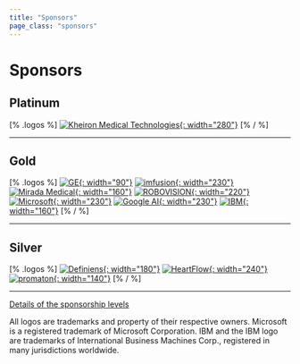```yaml
---
title: "Sponsors"
page_class: "sponsors"
---
```


# Sponsors

## <span class="platinum">Platinum</span>

[% .logos %]
[![Kheiron Medical Technologies](/sponsors/kheiron.png){: width="280"}](https://www.kheironmed.com/)
[% / %]

---

## <span class="gold">Gold</span>

[% .logos %]
[![GE](/sponsors/ge.png){: width="90"}](https://www.gehealthcare.co.uk/)
[![imfusion](/sponsors/imfusion.png){: width="230"}](https://www.imfusion.de/)
[![Mirada Medical](/sponsors/mirada.png){: width="160"}](https://mirada-medical.com/)
[![ROBOVISION](/sponsors/robovision.png){: width="220"}](https://robovision.ai/)
[![Microsoft](/sponsors/microsoft.png){: width="230"}](https://www.microsoft.com/en-us/research/)
[![Google AI](/sponsors/google-ai.png){: width="230"}](https://ai.google/)
[![IBM](/sponsors/ibm.png){: width="160"}](https://www.ibm.com/)
[% / %]

---

## <span class="silver">Silver</span>

[% .logos %]
[![Definiens](/sponsors/definiens.png){: width="180"}](https://www.definiens.com/)
[![HeartFlow](/sponsors/heartflow.svg){: width="240"}](https://www.heartflow.com/)
[![promaton](/sponsors/promaton.png){: width="140"}](https://www.promaton.com/)
[% / %]

---

[Details of the sponsorship levels](/sponsorship-packages.html)

<p class="small">
    All logos are trademarks and property of their respective owners. Microsoft is a registered trademark of Microsoft Corporation.
    IBM and the IBM logo are trademarks of International Business Machines Corp., registered in many jurisdictions worldwide.
</p>
